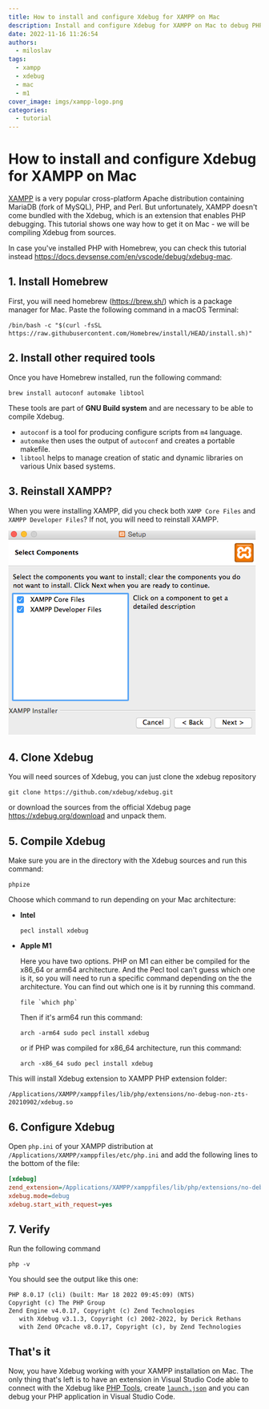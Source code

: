 ```yaml
---
title: How to install and configure Xdebug for XAMPP on Mac
description: Install and configure Xdebug for XAMPP on Mac to debug PHP in Visual Studio Code
date: 2022-11-16 11:26:54
authors:
  - miloslav
tags:
  - xampp
  - xdebug
  - mac
  - m1
cover_image: imgs/xampp-logo.png
categories:
  - tutorial
---
```


# How to install and configure Xdebug for XAMPP on Mac

[XAMPP](https://www.apachefriends.org/) is a very popular cross-platform Apache distribution containing MariaDB (fork of MySQL), PHP, and Perl. But unfortunately, XAMPP doesn't come bundled with the Xdebug, which is an extension that enables PHP debugging. This tutorial shows one way how to get it on Mac - we will be compiling Xdebug from sources.

<!-- more -->

In case you've installed PHP with Homebrew, you can check this tutorial instead https://docs.devsense.com/en/vscode/debug/xdebug-mac.

## 1. Install Homebrew

First, you will need homebrew (https://brew.sh/) which is a package manager for Mac. Paste the following command in a macOS Terminal:

```
/bin/bash -c "$(curl -fsSL https://raw.githubusercontent.com/Homebrew/install/HEAD/install.sh)"
```

## 2. Install other required tools

Once you have Homebrew installed, run the following command:

```
brew install autoconf automake libtool
```

These tools are part of **GNU Build system** and are necessary to be able to compile Xdebug.

- `autoconf` is a tool for producing configure scripts from `m4` language.
- `automake` then uses the output of `autoconf` and creates a portable makefile.
- `libtool` helps to manage creation of static and dynamic libraries on various Unix based systems.

## 3. Reinstall XAMPP?

When you were installing XAMPP, did you check both `XAMP Core Files` and `XAMPP Developer Files`? If not, you will need to reinstall XAMPP.

![XAMPP Instalation](imgs/xampp-installation.png)

## 4. Clone Xdebug

You will need sources of Xdebug, you can just clone the xdebug repository

```
git clone https://github.com/xdebug/xdebug.git
```

or download the sources from the official Xdebug page https://xdebug.org/download and unpack them.

## 5. Compile Xdebug

Make sure you are in the directory with the Xdebug sources and run this command:

```
phpize
```

Choose which command to run depending on your Mac architecture:

- **Intel**
  ```
  pecl install xdebug
  ```

- **Apple M1**

  Here you have two options. PHP on M1 can either be compiled for the x86_64 or arm64 architecture. And the Pecl tool can't guess which one is it, so you will need to run a specific command depending on the the architecture. You can find out which one is it by running this command.

  ```
  file `which php`
  ```
  
  Then if it's arm64 run this command:
  ```
  arch -arm64 sudo pecl install xdebug
  ```
  
  or if PHP was compiled for x86_64 architecture, run this command:

  ```
  arch -x86_64 sudo pecl install xdebug
  ```

This will install Xdebug extension to XAMPP PHP extension folder:

```
/Applications/XAMPP/xamppfiles/lib/php/extensions/no-debug-non-zts-20210902/xdebug.so
```

## 6. Configure Xdebug

Open `php.ini` of your XAMPP distribution at `/Applications/XAMPP/xamppfiles/etc/php.ini` and add the following lines to the bottom of the file:

```ini
[xdebug]
zend_extension=/Applications/XAMPP/xamppfiles/lib/php/extensions/no-debug-non-zts-20210902/xdebug.so
xdebug.mode=debug
xdebug.start_with_request=yes
```

## 7. Verify

Run the following command
```
php -v
```

You should see the output like this one:

```
PHP 8.0.17 (cli) (built: Mar 18 2022 09:45:09) (NTS)
Copyright (c) The PHP Group
Zend Engine v4.0.17, Copyright (c) Zend Technologies
   with Xdebug v3.1.3, Copyright (c) 2002-2022, by Derick Rethans
   with Zend OPcache v8.0.17, Copyright (c), by Zend Technologies
```

## That's it

Now, you have Xdebug working with your XAMPP installation on Mac. The only thing that's left is to have an extension in Visual Studio Code able to connect with the Xdebug like [PHP Tools](https://marketplace.visualstudio.com/items?itemName=DEVSENSE.phptools-vscode), create [`launch.json`](https://docs.devsense.com/en/vscode/debug/launch-json) and you can debug your PHP application in Visual Studio Code.